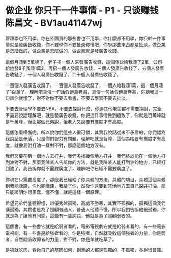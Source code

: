 # 做企业 你只干一件事情 - P1 - 只谈赚钱陈昌文 - BV1au41147wj

管理學也不用學，你在外面買的那些書也不用學，你什麼都不用學，你只幹一件事情就是發廣告收錢，你不要學你不要扯淡你懂吧，你學那些東西都是扯淡，做企業是怎麼做的，做企業是怎麼做的，做企業就是發廣告收錢。

這個月賺到5萬塊了，老子招一個人來發廣告收錢，這個傢伙給我賺了2萬，公司給他發8千我賺1萬2，再招一個人發廣告收錢，三個人發廣告收錢了，五個人發廣告收錢了，十個人發廣告收錢了，二十個人發廣告收錢了。

一百個人發廣告收錢了，一百個人發廣告收錢了，一個人給我賺1萬，這一個月賺了1百萬了，理解吧真傳一句話假傳萬卷書，真傳一句話假傳萬卷書，你聽我這一句話你就懂了，對不對你不要去看書，不要去學習不要去扯淡。

不要去管理學不要去NBA，不要去探討什麼，你連其他老闆都不需要探討，完全不需要說話理解吧，就是發廣告收錢，你把這件事情做到極致了，你就是百萬峰就是千萬峰，後面那個兄弟說，但老大又說要有廣度才有高度。

這個怎麼權衡呢，所以說你們這些人很可憐，其實我說話從來不矛盾的，你們認為我說話是矛盾，只是你們智力有問題，理解吧就是智障，這個為啥要有廣度才有高度，就像我們打油一樣對不對，那麼這個地方沒有。

我們又要在另一個地方去打井，我們多找幾個地方打井，我們終於能在一個地方打到油對不對，那麼我陳某人告訴你的方法，就是我陳某人能打到油的地方，已經打到油了，我告訴你就不需要廣度了，理解吧你已經不需要廣度了。

你現在只需要高度了，那麼我已經給了你具體的方法，具體的項目，具體這個具體到我能賺錢，你也能賺錢，我給了你，然後你還要到其他地方去自己探井打油，那只能證明你很愚蠢，懂不懂，就是這樣一個原理。

希望兄弟們能聽得懂，越優秀越孤獨，高處不勝寒，其實不孤獨的，孤獨這個我們講孤獨，其實也是為了照顧普通人，普通人他聽不懂，所以我們告訴他很孤獨，你就是為了讓他有同感，這些有一些詞語，他就是為了照顧弱者的。

這個書，有一些書它就是給弱者看的，電影電視劇它就是給弱者看的，有一些電影電視劇，有一些書是給強者看的，你是強者，自然就吸收這個強者的力量，你是弱者，自然就吸收弱者的力量，對不對，你是羊就吃草了。

是狼就吃肉，看你自己的基因如何，創業的人都是孤獨的，不孤獨，長得很普庫。